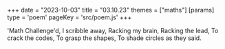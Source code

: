 +++
date = "2023-10-03"
title = "03.10.23"
themes = ["maths"]
[params]
  type = 'poem'
  pageKey = 'src/poem.js'
+++

'Math Challenge'd,
I scribble away,
Racking my brain,
Racking the lead,
To crack the codes,
To grasp the shapes,
To shade circles as they said.
